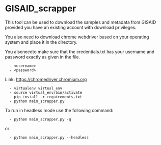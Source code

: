 # GISAID_scrapper
This tool can be used to download the samples and metadata from GISAID provided you have an existing account with download privileges.

You also need to download chrome webdriver based on your operating system and place it in the directory.

You alsoneedto make sure that the credentials.txt has your username and password exactly as given in the file.

      - <username>
      - <password>

Link: https://chromedriver.chromium.org

      - virtualenv virtual_env
      - source virtual_env/bin/activate
      - pip install -r requirements.txt
      - python main_scrapper.py
      
To run in headless mode use the following command:

      - python main_scrapper.py -q
      
      
or

      - python main_scrapper.py --headless
      
